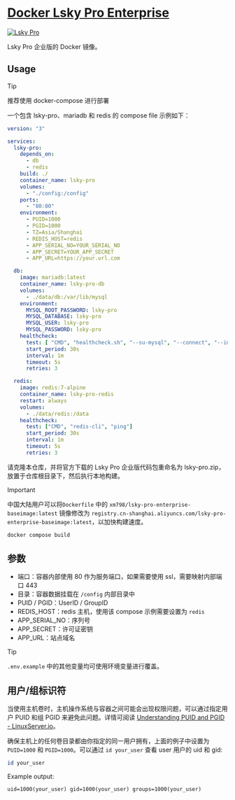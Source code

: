 # [Docker Lsky Pro Enterprise](https://github.com/Xm798/docker-lsky-pro-enterprise)

[![Lsky Pro](https://docs.lsky.pro/logo.png)](https://github.com/Xm798/docker-lsky-pro-enterprise)

Lsky Pro 企业版的 Docker 镜像。

## Usage

> [!TIP]
> 推荐使用 docker-compose 进行部署

一个包含 lsky-pro、mariadb 和 redis 的 compose file 示例如下：

```yaml
version: "3"

services:
  lsky-pro:
    depends_on:
      - db
      - redis
    build: ./
    container_name: lsky-pro
    volumes:
      - "./config:/config"
    ports:
      - "80:80"
    environment:
      - PUID=1000
      - PGID=1000
      - TZ=Asia/Shanghai
      - REDIS_HOST=redis
      - APP_SERIAL_NO=YOUR_SERIAL_NO
      - APP_SECRET=YOUR_APP_SECRET
      - APP_URL=https://your.url.com

  db:
    image: mariadb:latest
    container_name: lsky-pro-db
    volumes:
      - ./data/db:/var/lib/mysql
    environment:
      MYSQL_ROOT_PASSWORD: lsky-pro
      MYSQL_DATABASE: lsky-pro
      MYSQL_USER: lsky-pro
      MYSQL_PASSWORD: lsky-pro
    healthcheck:
      test: [ "CMD", "healthcheck.sh", "--su-mysql", "--connect", "--innodb_initialized" ]
      start_period: 30s
      interval: 1m
      timeout: 5s
      retries: 3

  redis:
    image: redis:7-alpine
    container_name: lsky-pro-redis
    restart: always
    volumes:
      - ./data/redis:/data
    healthcheck:
      test: ["CMD", "redis-cli", "ping"]
      start_period: 30s
      interval: 1m
      timeout: 5s
      retries: 3
```

请克隆本仓库，并将官方下载的 Lsky Pro 企业版代码包重命名为 lsky-pro.zip，放置于仓库根目录下，然后执行本地构建。

>[!IMPORTANT]
> 中国大陆用户可以将`Dockerfile` 中的 `xm798/lsky-pro-enterprise-baseimage:latest` 镜像修改为 `registry.cn-shanghai.aliyuncs.com/lsky-pro-enterprise-baseimage:latest`，以加快构建速度。

```bash
docker compose build
```

## 参数

- 端口：容器内部使用 80 作为服务端口，如果需要使用 ssl，需要映射内部端口 443
- 目录：容器数据挂载在 `/config` 内部目录中
- PUID / PGID：UserID / GroupID
- REDIS_HOST：redis 主机，使用该 compose 示例需要设置为 `redis`
- APP_SERIAL_NO：序列号
- APP_SECRET：许可证密钥
- APP_URL：站点域名

> [!TIP]
> `.env.example` 中的其他变量均可使用环境变量进行覆盖。

## 用户/组标识符

当使用主机卷时，主机操作系统与容器之间可能会出现权限问题，可以通过指定用户 PUID 和组 PGID 来避免此问题。详情可阅读 [Understanding PUID and PGID - LinuxServer.io](https://docs.linuxserver.io/general/understanding-puid-and-pgid/)。

确保主机上的任何卷目录都由你指定的同一用户拥有，上面的例子中设置为 `PUID=1000` 和 `PGID=1000`。可以通过 `id your_user` 查看 user 用户的 uid 和 gid:

```bash
id your_user
```

Example output:

```text
uid=1000(your_user) gid=1000(your_user) groups=1000(your_user)
```
